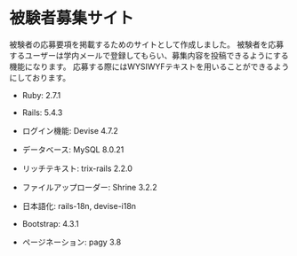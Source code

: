 # 被験者募集サイト

被験者の応募要項を掲載するためのサイトとして作成しました。
被験者を応募するユーザーは学内メールで登録してもらい、募集内容を投稿できるようにする機能になります。
応募する際にはWYSIWYFテキストを用いることができるようにしております。


* Ruby: 2.7.1

* Rails: 5.4.3

* ログイン機能: Devise 4.7.2

* データベース: MySQL 8.0.21

* リッチテキスト: trix-rails 2.2.0

* ファイルアップローダー: Shrine 3.2.2

* 日本語化: rails-18n, devise-i18n

* Bootstrap: 4.3.1

* ページネーション: pagy 3.8
